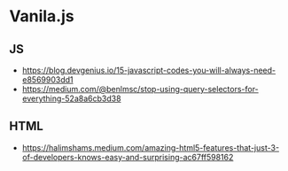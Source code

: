 # Vanila.js

## JS

* <https://blog.devgenius.io/15-javascript-codes-you-will-always-need-e8569903dd1>
* <https://medium.com/@benlmsc/stop-using-query-selectors-for-everything-52a8a6cb3d38>

## HTML

* <https://halimshams.medium.com/amazing-html5-features-that-just-3-of-developers-knows-easy-and-surprising-ac67ff598162>

